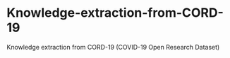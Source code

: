 # Knowledge-extraction-from-CORD-19
Knowledge extraction from CORD-19 (COVID-19 Open Research Dataset)
